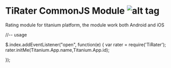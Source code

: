 TiRater  CommonJS Module ![alt tag](http://www-static.appcelerator.com/badges/titanium-git-badge-sq.png)
=======

Rating module for titanium platform, the module work both Android and iOS

 //-- usage 
 
 $.index.addEventListener("open", function(e) {
  		var  rater = require('TiRater');
     rater.initMe(Titanium.App.name,Titanium.App.id);
 
}); 


